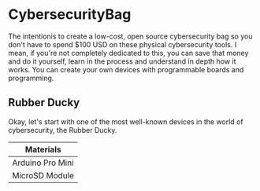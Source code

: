 ﻿# CybersecurityBag

The intentionis to create a low-cost, open source cybersecurity bag so you don't have to spend $100 USD on these physical cybersecurity tools. I mean, if you're not completely dedicated to this, you can save that money and do it yourself, learn in the process and understand in depth how it works. You can create your own devices with programmable boards and programming.

## Rubber Ducky

Okay, let's start with one of the most well-known devices in the world of cybersecurity, the Rubber Ducky.

| Materials
| ----------
| Arduino Pro Mini
| MicroSD Module
